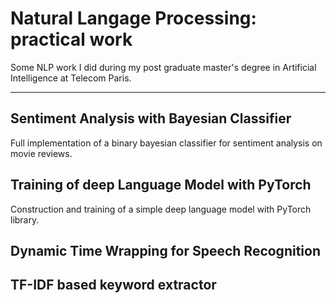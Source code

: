 # Natural Langage Processing: practical work  
  
Some NLP work I did during my post graduate master's degree in Artificial Intelligence at Telecom Paris.
  
---
  
## Sentiment Analysis with Bayesian Classifier
Full implementation of a binary bayesian classifier for sentiment analysis on movie reviews.

## Training of deep Language Model with PyTorch
Construction and training of a simple deep language model with PyTorch library.
  
## Dynamic Time Wrapping for Speech Recognition

## TF-IDF based keyword extractor
